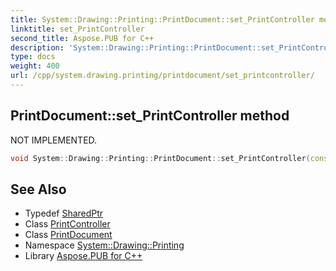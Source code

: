 ```yaml
---
title: System::Drawing::Printing::PrintDocument::set_PrintController method
linktitle: set_PrintController
second_title: Aspose.PUB for C++
description: 'System::Drawing::Printing::PrintDocument::set_PrintController method. NOT IMPLEMENTED in C++.'
type: docs
weight: 400
url: /cpp/system.drawing.printing/printdocument/set_printcontroller/
---
```

## PrintDocument::set_PrintController method


NOT IMPLEMENTED.

```cpp
void System::Drawing::Printing::PrintDocument::set_PrintController(const SharedPtr<PrintController> &printController)
```


## See Also

* Typedef [SharedPtr](../../../system/sharedptr/)
* Class [PrintController](../../printcontroller/)
* Class [PrintDocument](../)
* Namespace [System::Drawing::Printing](../../)
* Library [Aspose.PUB for C++](../../../)
